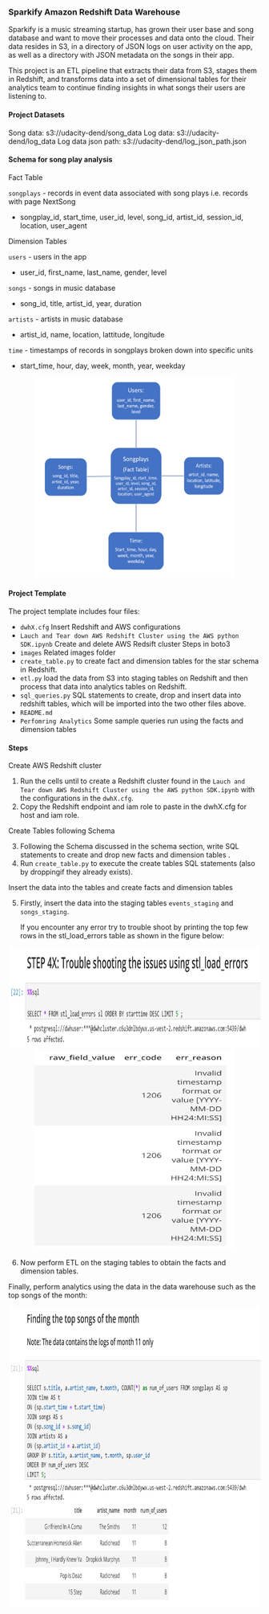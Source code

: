 ### Sparkify Amazon Redshift Data Warehouse

Sparkify is a music streaming startup, has grown their user base and song database and want to move their processes and data onto the cloud. Their data resides in S3, in a directory of JSON logs on user activity on the app, as well as a directory with JSON metadata on the songs in their app.

This project is an ETL pipeline that extracts their data from S3, stages them in Redshift, and transforms data into a set of dimensional tables for their analytics team to continue finding insights in what songs their users are listening to.

#### Project Datasets

Song data: s3://udacity-dend/song_data
Log data: s3://udacity-dend/log_data
Log data json path: s3://udacity-dend/log_json_path.json

#### Schema for song play analysis

Fact Table

`songplays` - records in event data associated with song plays i.e. records with page NextSong

* songplay_id, start_time, user_id, level, song_id, artist_id, session_id, location, user_agent

Dimension Tables

`users` - users in the app
* user_id, first_name, last_name, gender, level

`songs` - songs in music database
* song_id, title, artist_id, year, duration

`artists` - artists in music database
* artist_id, name, location, lattitude, longitude

`time` - timestamps of records in songplays broken down into specific units
* start_time, hour, day, week, month, year, weekday

<div align='center'>
<img src="/images/schema.png" height="400" width="400">
</div>

#### Project Template

The project template includes four files:

- `dwhX.cfg` Insert Redshift and AWS configurations
- `Lauch and Tear down AWS Redshift Cluster using the AWS python SDK.ipynb` Create and delete AWS Redsift cluster Steps in boto3
- `images` Related images folder
-   `create_table.py` to create fact and dimension tables for the star schema in Redshift.
-   `etl.py`   load the data from S3 into staging tables on Redshift and then process that data into analytics tables on Redshift.
-   `sql_queries.py`  SQL statements to create, drop and insert data into redshift tables, which will be imported into the two other files above.
-   `README.md` 
- `Perfomring Analytics` Some sample queries run using the facts and dimension tables

#### Steps

Create AWS Redshift cluster

1. Run the cells until to create a Redshift cluster found in the `Lauch and Tear down AWS Redshift Cluster using the AWS python SDK.ipynb` with the configurations in the `dwhX.cfg`.
2. Copy the Redshift endpoint and iam role to paste in the dwhX.cfg for host and iam role.

Create Tables following Schema

3. Following the Schema discussed in the schema section, write SQL statements to create and drop new facts and dimension tables .
4. Run `create_table.py` to execute the create tables SQL statements (also by droppingif they already exists).

Insert the data into the tables and create facts and dimension tables

5. Firstly, insert the data into the staging tables `events_staging` and `songs_staging`. 
 
     If you encounter any error try to trouble shoot by printing the top 
     few rows in the stl_load_errors table as shown in the figure below:
     
<div align='center'>
<img src="/images/Troubleshoot.png" height="200" width="800">
</div>
<div align='center'>
<img src="/images/TroubleshootX.png" height="400" width="400">
</div>

6.  Now perform ETL on the staging tables to obtain the facts and dimension tables.

Finally, perform analytics using the data in the data warehouse such as the top songs of the month:

<div align='center'>
<img src="/images/TopSongsOfMonth.png" height="600" width="800">
</div>
